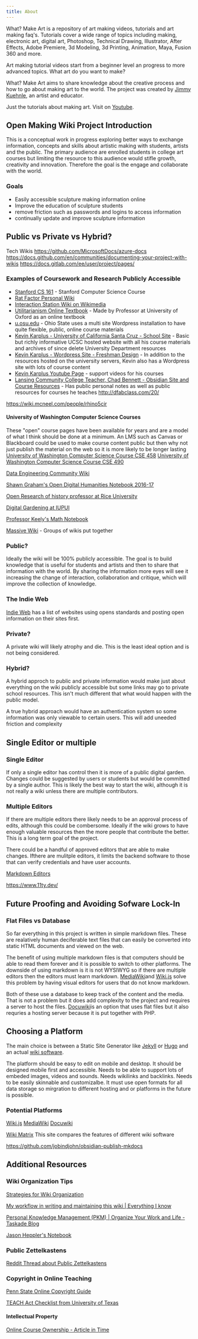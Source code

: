 ```yaml
---
title: About
---
```


What? Make Art is a repository of art making videos, tutorials and art making faq's. Tutorials cover a wide range of topics including making, electronic art, digital art, Photoshop, Technical Drawing, Illustrator, After Effects, Adobe Premiere, 3d Modeling, 3d Printing, Animation, Maya, Fusion 360 and more.

Art making tutorial videos start from a beginner level an progress to more advanced topics. What art do you want to make?

What? Make Art aims to share knowledge about the creative process and how to go about making art to the world. The project was created by [Jimmy Kuehnle](https://www.jimmykuehnle.com), an artist and educator.

Just the tutorials about making art. Visit on [Youtube](https://www.youtube.com/channel/UCmGXH-jy0o2CuhqtpxbaQgA).

## Open Making Wiki Project Introduction

This is a conceptual work in progress exploring better ways to exchange information, concepts and skills about artistic making with students, artists and the public. The primary audience are enrolled students in college art courses but limiting the resource to this audience would stifle growth, creativity and innovation. Therefore the goal is the engage and collaborate with the world.

### Goals

- Easily accessible sculpture making information online
- Improve the education of sculpture students
- remove friction such as passwords and logins to access information
- continually update and improve sculpture information

## Public vs Private vs Hybrid?

Tech Wikis https://github.com/MicrosoftDocs/azure-docs https://docs.github.com/en/communities/documenting-your-project-with-wikis https://docs.gitlab.com/ee/user/project/pages/

### Examples of Coursework and Research Publicly Accessible

- [Stanford CS 161](https://stanford-cs161.github.io/) - Stanford Computer Science Course
- [Rat Factor Personal Wiki](https://ratfactor.com/hugo-adoc-html5s)
- [Interaction Station Wiki on Wikimedia](https://interactionstation.wdka.hro.nl/wiki/Main_Page)
- [Utilitarianism Online Textbook](https://utilitarianism.net/) - Made by Professor at University of Oxford as an online textbook
- [u.osu.edu](https://u.osu.edu/) - Ohio State uses a multi site Wordpress installation to have quite flexible, public, online course materials
- [Kevin Karplus - University of California Santa Cruz - School Site](https://users.soe.ucsc.edu/~karplus/bme88a/) - Basic but richly informative UCSC hosted website with all his course materials and archives of since delete University Department resources
- [Kevin Karplus - Wordpress Site - Freshman Design](https://gasstationwithoutpumps.wordpress.com/freshman-design-table-of-contents/) - In addition to the resources hosted on the university servers, Kevin also has a Wordpress site with lots of course content
- [Kevin Karplus Youtube Page](https://www.youtube.com/c/gasstationwithoutpumps/videos) - support videos for his courses
- [Lansing Community College Teacher, Chad Bennett - Obsidian Site and Course Resources](https://mister-chad.com/welcome) - Has public personal notes as well as public resources for courses he teaches
  http://dfabclass.com/20/

https://wiki.mcneel.com/people/rhino5cir

#### University of Washington Computer Science Courses

These "open" course pages have been available for years and are a model of what I think should be done at a minimum. An LMS such as Canvas or Blackboard could be used to make course content public but then why not just publish the material on the web so it is more likely to be longer lasting [University of Washington Computer Science Course CSE 458](https://courses.cs.washington.edu/courses/cse458/) [University of Washington Computer Science Course CSE 490](https://courses.cs.washington.edu/courses/cse490t/15sp/)

[Data Engineering Community Wiki](https://github.com/data-engineering-community/data-engineering-wiki)

[Shawn Graham's Open Digital Humanities Notebook 2016-17](http://smgprojects.github.io/)

[Open Research of history professor at Rice University](http://wiki.wcaleb.rice.edu/)

[Digital Gardening at IUPUI](https://www.iue.edu/blogs/library/2021/11/08/digital-gardening-a-new-way-to-think-about-digital-literacy/)

[Professor Keely's Math Notebook](https://www.integreat.ca/OL/index.html)

[Massive Wiki](https://massive.wiki/) - Groups of wikis put together

### Public?

Ideally the wiki will be 100% publicly accessible. The goal is to build knowledge that is useful for students and artists and then to share that information with the world. By sharing the information more eyes will see it increasing the change of interaction, collaboration and critique, which will improve the collection of knowledge.

### The Indie Web

[Indie Web](https://indieweb.org/POSSE) has a list of websites using opens standards and posting open information on their sites first.

### Private?

A private wiki will likely atrophy and die. This is the least ideal option and is not being considered.

### Hybrid?

A hybrid approch to public and private information would make just about everything on the wiki publicly accessible but some links may go to private school resources. This isn't much different that what would happen with the public model.

A true hybrid approach would have an authentication system so some information was only viewable to certain users. This will add uneeded friction and complexity

## Single Editor or multiple

### Single Editor

If only a single editor has control then it is more of a public digital garden. Changes could be suggested by users or students but would be committed by a single author. This is likely the best way to start the wiki, although it is not really a wiki unless there are multiple contributors.

### Multiple Editors

If there are multiple editors there likely needs to be an approval process of edits, although this could be combersome. Ideally if the wiki grows to have enough valuable resources then the more people that contribute the better. This is a long term goal of the project.

There could be a handful of approved editors that are able to make changes. Ifthere are mulitple editors, it limits the backend software to those that can verify credentials and have user accounts.

[Markdown Editors](https://www.oberlo.com/blog/markdown-editors)

https://www.11ty.dev/

## Future Proofing and Avoiding Sofware Lock-In

### Flat Files vs Database

So far everything in this project is written in simple markdown files. These are realatively human deciferable text files that can easily be converted into static HTML documents and viewed on the web.

The benefit of using multiple markdown files is that computers should be able to read them forever and it is possible to switch to other platforms. The downside of using markdown is it is not WYSIWYG so if there are multiple editors then the editors must learn markdown. [MediaWiki](https://www.mediawiki.org/wiki/MediaWiki)and [Wiki.js](https://js.wiki/) solve this problem by having visual editors for users that do not know markdown.

Both of these use a database to keep track of the content and the media. That is not a problem but it does add complexity to the project and requires a server to host the files. [Docuwiki](https://www.dokuwiki.org/dokuwiki)is an option that uses flat files but it also requries a hosting server because it is put together with PHP.

## Choosing a Platform

The main choice is between a Static Site Generator like [Jekyll](https://jekyllrb.com/) or [Hugo](https://gohugo.io/) and an actual [wiki software](https://www.wikimatrix.org/).

The platform should be easy to edit on mobile and desktop. It should be designed mobile first and accessible. Needs to be able to support lots of embeded images, videos and sounds. Needs wikilinks and backlinks. Needs to be easily skinnable and customizalbe. It must use open formats for all data storage so mirgration to different hosting and or platforms in the future is possible.

### Potential Platforms

[Wiki.js](https://js.wiki/) [MediaWiki](https://www.mediawiki.org/wiki/MediaWiki) [Docuwiki](https://www.dokuwiki.org/dokuwiki)

[Wiki Matrix](https://www.wikimatrix.org/) This site compares the features of different wiki software

https://github.com/jobindjohn/obsidian-publish-mkdocs

## Additional Resources

### Wiki Organization Tips

[Strategies for Wiki Organization](https://tychoish.com/post/strategies-for-organizing-wiki-content/)

[My workflow in writing and maintaining this wiki | Everything I know](https://wiki.nikiv.dev/other/wiki-workflow)

[Personal Knowledge Management (PKM) | Organize Your Work and Life - Taskade Blog](https://www.taskade.com/blog/personal-knowledge-management-pkm-guide/)

[Jason Heppler's Notebook](http://notebook.jasonheppler.org/)

### Public Zettelkastens

[Reddit Thread about Public Zettelkastens](https://www.reddit.com/r/Zettelkasten/comments/um9w9e/public_zettelkastens/?utm_medium=android_app&utm_source=share)

### Copyright in Online Teaching

[Penn State Online Copyright Guide](https://guides.library.upenn.edu/copyright/onlinecourses)

[TEACH Act Checklist from University of Texas](https://guides.lib.utexas.edu/copyright/teachactchecklist)

#### Intellectual Property

[Online Course Ownership - Article in Time](https://nation.time.com/2014/03/01/online-courses-moocs-ownership/)
